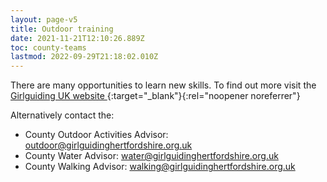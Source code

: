 ```yaml
---
layout: page-v5
title: Outdoor training
date: 2021-11-21T12:10:26.889Z
toc: county-teams
lastmod: 2022-09-29T21:18:02.010Z
---
```


There are many opportunities to learn new skills. To find out more visit the [Girlguiding UK website <i class="fa fa-external-link"></i>](https://www.girlguiding.org.uk/making-guiding-happen/learning-and-development/leading-outdoor-adventures/){:target="_blank"}{:rel="noopener noreferrer"}

Alternatively contact the:

- County Outdoor Activities Advisor: <outdoor@girlguidinghertfordshire.org.uk>
- County Water Advisor: <water@girlguidinghertfordshire.org.uk>
- County Walking Advisor: <walking@girlguidinghertfordshire.org.uk>
